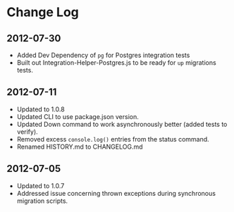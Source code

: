 Change Log
==============

## 2012-07-30 ##
* Added Dev Dependency of `pg` for Postgres integration tests
* Built out Integration-Helper-Postgres.js to be ready for `up` migrations tests.

## 2012-07-11 ##
* Updated to 1.0.8
* Updated CLI to use package.json version.
* Updated Down command to work asynchronously better (added tests to verify).
* Removed excess `console.log()` entries from the status command.
* Renamed HISTORY.md to CHANGELOG.md

## 2012-07-05 ##
* Updated to 1.0.7
* Addressed issue concerning thrown exceptions during synchronous migration scripts.